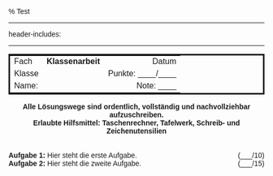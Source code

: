 % Test

---
header-includes:
    <style>
      body{
        font-family:sans-serif;
        counter-reset:aufgabe;
      }
      .title{
        display:none;
      }
      .aufgabe::before{
        counter-increment:aufgabe;
        content:"Aufgabe " counter(aufgabe) ":" " ";
      }
    </style>

---

<table style="width:100%; table-layout:fixed; border-style:solid; border-color:black; font-family: sans-serif">
  <tr>
    <td style="text-align:left; height:1.5em">Fach</td>
    <td style="text-align:center; height:1.5em"><span style="font-weight:bold">Klassenarbeit</span></td>
    <td style="text-align:right; height:1.5em">Datum</td>
  </tr>
  <tr>
    <td style="text-align:left; height:1.5em">Klasse</td>
    <td style="text-align:center; height:1.5em"></td>
    <td style="text-align:right; height:1.5em">Punkte: ____/____</td>
  </tr>
  <tr>
    <td style="text-align:left; height:1.5em">Name:</td>
    <td style="text-align:center; height:1.5em"></td>
    <td style="text-align:right; height:1.5em">Note: ____</td>
  </tr>
</table>
<div style="font-weight:bold; text-align:center">Alle Lösungswege sind ordentlich, vollständig und nachvollziehbar aufzuschreiben.</div>
<div style="font-weight:bold; text-align:center">Erlaubte Hilfsmittel: Taschenrechner, Tafelwerk, Schreib- und Zeichenutensilien</div>  
<br><br>
<div style="float:left"><span class="aufgabe" style="font-weight:bold"></span>Hier steht die erste Aufgabe.</div>
<div style="float:right">(___/10)</div>
<div style="clear:both"></div>
<div style="float:left"><span class="aufgabe" style="font-weight:bold"></span>Hier steht die zweite Aufgabe.</div>
<div style="float:right">(___/15)</div>
<div style="clear:both"></div>
